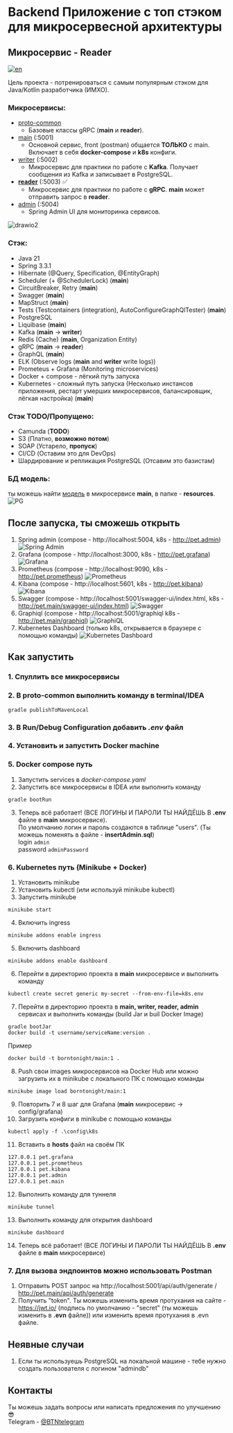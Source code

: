 # Backend Приложение с топ стэком для микросервесной архитектуры
## Микросервис - Reader
[![en](https://img.shields.io/badge/lang-en-green.svg)](https://github.com/BornToNight/reader/blob/main/README.md)

Цель проекта - потренироваться с самым популярным стэком для Java/Kotlin разработчика (ИМХО).

### Микросервисы:
- [proto-common](https://github.com/BornToNight/proto-common)
  - Базовые классы gRPC (**main** и **reader**).
- [main](https://github.com/BornToNight/main) (:5001)
  - Основной сервис, front (postman) общается **ТОЛЬКО** с main. Включает в себя **docker-compose** и **k8s** конфиги.
- [writer](https://github.com/BornToNight/writer) (:5002)
  - Микросервис для практики по работе с **Kafka**. Получает сообщения из Kafka и записывает в PostgreSQL.
- [**reader**](https://github.com/BornToNight/reader) (:5003) :white_check_mark:
  - Микросервис для практики по работе с **gRPC**. **main** может отправить запрос в **reader**.
- [admin](https://github.com/BornToNight/admin) (:5004)
  - Spring Admin UI для мониторинка сервисов.

![drawio2](https://github.com/user-attachments/assets/cd5bb990-c4b6-4c34-8477-1e75c0c68cf5)

### Стэк:
- Java 21
- Spring 3.3.1
- Hibernate (@Query, Specification, @EntityGraph)
- Scheduler (+ @SchedulerLock) (**main**)
- CircuitBreaker, Retry (**main**)
- Swagger (**main**)
- MapStruct (**main**)
- Tests (Testcontainers (integration), AutoConfigureGraphQlTester) (**main**)
- PostgreSQL
- Liquibase (**main**)
- Kafka (**main** -> **writer**)
- Redis (Cache) (**main**, Organization Entity)
- gRPC (**main** -> **reader**)
- GraphQL (**main**)
- ELK (Observe logs (**main** and **writer** write logs))
- Prometeus + Grafana (Monitoring microservices)
- Docker + compose - лёгкий путь запуска
- Kubernetes - сложный путь запуска (Несколько инстансов приложения, рестарт умерших микросервисов, балансировщик, лёгкая настройка) (**main**)

### Стэк TODO/Пропущено:
- Camunda (**TODO**)
- S3 (Платно, **возможно потом**)
- SOAP (Устарело, **пропуск**)
- CI/CD (Оставим это для DevOps)
- Шардирование и репликация PostgreSQL (Отсавим это базистам)

### БД модель:
ты можешь найти [модель](https://github.com/BornToNight/main/blob/main/src/main/resources/example.dbm) в микросервисе **main**, в папке - **resources**.
![PG](https://github.com/user-attachments/assets/5fe4e4ea-ec33-448d-9849-c20952a66248)

## После запуска, ты сможешь открыть
1. Spring admin (compose - http://localhost:5004, k8s - http://pet.admin)
![Spring Admin](https://github.com/user-attachments/assets/76484c16-8e40-4ecb-949d-afe950ffb1b6)
2. Grafana (compose - http://localhost:3000, k8s - http://pet.grafana)
![Grafana](https://github.com/user-attachments/assets/f9244000-df7e-4d7b-b29f-710d3de314b4)
3. Prometheus (compose - http://localhost:9090, k8s - http://pet.prometheus)
![Prometheus](https://github.com/user-attachments/assets/5da375cf-1e04-4175-bd46-6fc6be8df889)
4. Kibana (compose - http://localhost:5601, k8s - http://pet.kibana)
![Kibana](https://github.com/user-attachments/assets/0a6d9fc5-4608-439a-a137-35ebe3527a5e)
5. Swagger (compose - http://localhost:5001/swagger-ui/index.html, k8s - http://pet.main/swagger-ui/index.html)
![Swagger](https://github.com/user-attachments/assets/8e8e0fcc-06e3-4aa7-8596-682e95d08707)
6. Graphiql (compose - http://localhost:5001/graphiql k8s - http://pet.main/graphiql)
![GraphiQL](https://github.com/user-attachments/assets/05f56c49-36e8-45a2-85b0-1fd0edbeb3ec)
7. Kubernetes Dashboard (только k8s, открывается в браузере с помощью команды)
![Kubernetes Dashboard](https://github.com/user-attachments/assets/201e0933-0f4b-428f-9487-59c691af6061)

## Как запустить

### 1. Спуллить все микросервисы

### 2. В **proto-common** выполнить команду в terminal/IDEA

```
gradle publishToMavenLocal
```

### 3. В Run/Debug Configuration добавить *.env* файл

### 4. Установить и запустить Docker machine

### 5. **Docker compose путь**
1. Запустить services в *docker-compose.yaml*
2. Запустить все микросервисы в IDEA или выполнить команду
```
gradle bootRun
```
3. Теперь всё работает! (ВСЕ ЛОГИНЫ И ПАРОЛИ ТЫ НАЙДЁШЬ В **.env** файле в **main** микросервисе). <br>
По умолчанию логин и пароль создаются в таблице "users". (Ты можешь поменять в файле - **insertAdmin.sql**) <br>
login ```admin``` <br>
password ```adminPassword```

### 6. **Kubernetes путь (Minikube + Docker)**
1. Установить minikube
2. Установить kubectl (или используй minikube kubectl)
3. Запустить minikube
```
minikube start
```
4. Включить ingress
```
minikube addons enable ingress
```
5. Включить dashboard
```
minikube addons enable dashboard
```
6. Перейти в директорию проекта в **main** микросервисе и выполнить команду
```
kubectl create secret generic my-secret --from-env-file=k8s.env
```
7. Перейти в директорию проекта в **main, writer, reader, admin** сервисах и выполнить команды (build Jar и buil Docker Image)
```
gradle bootJar
docker build -t username/serviceName:version .
```
  Пример
```
docker build -t borntonight/main:1 .
```
8. Push свои images микросервисов на Docker Hub или можно загрузить их в minikube с локального ПК с помощью команды
```
minikube image load borntonight/main:1
```
9. Повторить 7 и 8 шаг для Grafana (**main** микросервис -> config/grafana)
10. Загрузить конфиги в minikube с помощью команды
```
kubectl apply -f .\config\k8s
```
11. Вставить в **hosts** файл на своём ПК
```
127.0.0.1 pet.grafana
127.0.0.1 pet.prometheus
127.0.0.1 pet.kibana
127.0.0.1 pet.admin
127.0.0.1 pet.main
```
12. Выполнить команду для туннеля
```
minikube tunnel
```
13. Выполнить команду для открытия dashboard
```
minikube dashboard
```
14. Теперь всё работает! (ВСЕ ЛОГИНЫ И ПАРОЛИ ТЫ НАЙДЁШЬ В **.env** файле в **main** микросервисе)

### 7. Для вызова эндпоинтов можно использовать Postman
1. Отправить POST запрос на http://localhost:5001/api/auth/generate / http://pet.main/api/auth/generate <br>
2. Получить "token". Ты можешь изменить время протухания на сайте - https://jwt.io/ (подпись по умолчанию - "secret" (ты можешь изменить в **.evn** файле)) или изменить время протухания в .evn файле.

## Неявные случаи
1. Если ты используешь PostgreSQL на локальной машине - тебе нужно создать пользователя с логином "admindb"

## Контакты
Ты можешь задать вопросы или написать предложения по улучшению :sunglasses: <br>
Telegram - [@BTNtelegram](https://t.me/BTNtelegram)
